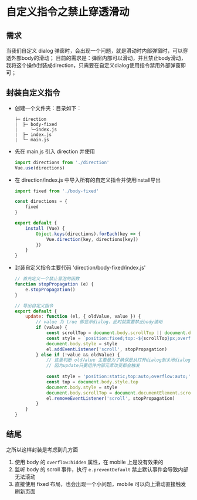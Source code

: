 # 自定义指令之禁止穿透滑动

## 需求

当我们自定义 dialog 弹窗时，会出现一个问题，就是滑动时内部弹窗时，可以穿透外部body的滑动；
目前的需求是：弹窗内部可以滑动，并且禁止body滑动，我将这个操作封装成direction，只需要在自定义dialog使用指令禁用外部弹窗即可；

## 封装自定义指令

+ 创建一个文件夹：目录如下：

  ``` text
  ├─ direction
  |  ├─ body-fixed
  |     └─index.js
  |  ├─ index.js
  |  └─ main.js
  ```

+ 先在 main.js 引入 direction 并使用

  ``` js
  import directions from './direction'
  Vue.use(directions)
  ```

+ 在 direction/index.js 中导入所有的自定义指令并使用install导出

  ``` js
  import fixed from './body-fixed'

  const directions = {
      fixed
  }

  export default {
      install (Vue) {
          Object.keys(directions).forEach(key => {
              Vue.direction(key, directions[key])
          })
      }
  }
  ```

+ 封装自定义指令主要代码 'direction/body-fixed/index.js'

  ``` js
  // 首先定义一个禁止冒泡的函数
  function stopPropagation (e) {
      e.stopPropagation()
  }

  // 导出自定义指令
  export default {
      update: function (el, { oldValue, value }) {
          // value 为 true 即显示dialog，此时就需要禁止body滚动
          if (value) {
              const scrollTop = document.body.scrollTop || document.documentElement.scrollTop
              const style = `position:fixed;top:-${scrollTop}px;overflow:hidden;`
              document.body.style = style
              el.addEventListener('scroll', stopPropagation)
          } else if (!value && oldValue) {
              // 这里判断 oldValue 主要是为了确保是从打开dialog到关闭dialog才操作，
              // 因为update只要组件内部元素改变都会触发
              
              const style = 'position:static;top:auto;overflow:auto;'
              const top = document.body.style.top
              document.body.style = style
              document.body.scrollTop = document.documentElement.scrollTop = Math.abs(Number.parseFloat(top))
              el.removeEventListener('scroll', stopPropagation)
          }
      }
  }
  ```

## 结尾

之所以这样封装是考虑到几方面

  1. 使用 body 的 `overflow:hidden` 属性，在 mobile 上是没有效果的
  2. 监听 body 的 scroll 事件，执行 `e.preventDefault` 禁止默认事件会导致内部无法滚动
  3. 直接使用 fixed 布局，也会出现一个小问题，mobile 可以向上滑动直接触发刷新页面
